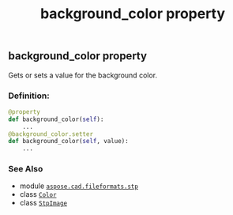 ﻿---
title: background_color property
second_title: Aspose.CAD for Python via .NET API References
description: 
type: docs
weight: 130
url: /aspose.cad.fileformats.stp/stpimage/background_color/
is_root: false
---

## background_color property


Gets or sets a value for the background color.
### Definition:
```python
@property
def background_color(self):
    ...
@background_color.setter
def background_color(self, value):
    ...
```

### See Also
* module [`aspose.cad.fileformats.stp`](../../)
* class [`Color`](/cad/python-net/aspose.cad/color)
* class [`StpImage`](/cad/python-net/aspose.cad.fileformats.stp/stpimage)
